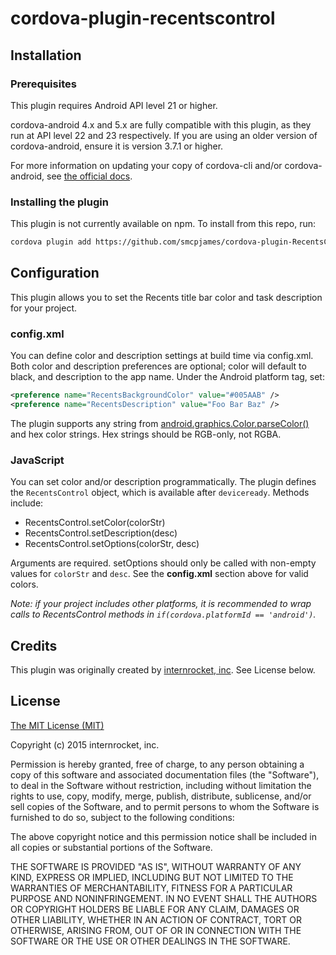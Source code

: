 # cordova-plugin-recentscontrol

## Installation
### Prerequisites
This plugin requires Android API level 21 or higher.

cordova-android 4.x and 5.x are fully compatible with this plugin, as they run at API level 22 and 23 respectively. If you are using an older version of cordova-android, ensure it is version 3.7.1 or higher.

For more information on updating your copy of cordova-cli and/or cordova-android, see [the official docs](https://cordova.apache.org/docs/en/latest/guide/cli/index.html#link-11).

### Installing the plugin

This plugin is not currently available on npm. To install from this repo, run:

```bash
cordova plugin add https://github.com/smcpjames/cordova-plugin-RecentsControl
```

## Configuration
This plugin allows you to set the Recents title bar color and task description for your project.

### config.xml
You can define color and description settings at build time via config.xml. Both color and description preferences are optional; color will default to black, and description to the app name. Under the Android platform tag, set:

``` xml
<preference name="RecentsBackgroundColor" value="#005AAB" />
<preference name="RecentsDescription" value="Foo Bar Baz" />
```

The plugin supports any string from [android.graphics.Color.parseColor()](http://developer.android.com/reference/android/graphics/Color.html#parseColor(java.lang.String)) and hex color strings. Hex strings should be RGB-only, not RGBA.

### JavaScript

You can set color and/or description programmatically. The plugin defines the `RecentsControl` object, which is available after `deviceready`. Methods include:

- RecentsControl.setColor(colorStr)
- RecentsControl.setDescription(desc)
- RecentsControl.setOptions(colorStr, desc)

Arguments are required. setOptions should only be called with non-empty values for `colorStr` and `desc`. See the **config.xml** section above for valid colors.

*Note: if your project includes other platforms, it is recommended to wrap calls to RecentsControl methods in `if(cordova.platformId == 'android')`.*

## Credits

This plugin was originally created by [internrocket, inc](https://internrocket.com/). See License below.

## License
[The MIT License (MIT)](http://www.opensource.org/licenses/mit-license.html)

Copyright (c) 2015 internrocket, inc.

Permission is hereby granted, free of charge, to any person obtaining a copy
of this software and associated documentation files (the "Software"), to deal
in the Software without restriction, including without limitation the rights
to use, copy, modify, merge, publish, distribute, sublicense, and/or sell
copies of the Software, and to permit persons to whom the Software is
furnished to do so, subject to the following conditions:

The above copyright notice and this permission notice shall be included in
all copies or substantial portions of the Software.

THE SOFTWARE IS PROVIDED "AS IS", WITHOUT WARRANTY OF ANY KIND, EXPRESS OR
IMPLIED, INCLUDING BUT NOT LIMITED TO THE WARRANTIES OF MERCHANTABILITY,
FITNESS FOR A PARTICULAR PURPOSE AND NONINFRINGEMENT. IN NO EVENT SHALL THE
AUTHORS OR COPYRIGHT HOLDERS BE LIABLE FOR ANY CLAIM, DAMAGES OR OTHER
LIABILITY, WHETHER IN AN ACTION OF CONTRACT, TORT OR OTHERWISE, ARISING FROM,
OUT OF OR IN CONNECTION WITH THE SOFTWARE OR THE USE OR OTHER DEALINGS IN
THE SOFTWARE.
